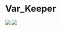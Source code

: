 # Var_Keeper

![](https://github.com/lacos-la/var_keeper/actions/workflows/staging.yml/badge.svg) ![](https://img.shields.io/docker/v/vladimirchabanov/var_keeper?label=build%20for%20commit&sort=date)

